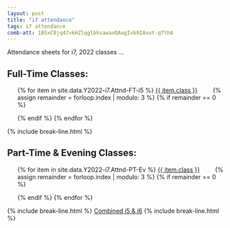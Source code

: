 ```yaml
---
layout: post
title: "i7 attendance"
tags: i7 attendance
comb-att: 1BSxC8jq47vkHZlqglbhsawaxQAogIvb9IAvuY-qTthA
---
```


Attendance sheets for i7, 2022 classes ...

<div class="wrap">
  <h2>Full-Time Classes:</h2>
  <ul style="list-style: none;">
    {% for item in site.data.Y2022-i7.Attnd-FT-i5 %}
      <a href="{{ site.gdrive }}{{ item.link }}" class="stitches_btn">{{ item.class }}</a>
      &nbsp; &nbsp; &nbsp; &nbsp;
      {% assign remainder = forloop.index | modulo: 3 %}
      {% if remainder == 0 %} 
        </ul>
        <ul style="list-style: none;">
      {% endif %}
    {% endfor %}
  </ul>
</div>
{% include break-line.html %}

<div class="wrap">
  <h2>Part-Time & Evening Classes:</h2>
  <ul style="list-style: none;">
    {% for item in site.data.Y2022-i7.Attnd-PT-Ev %}
      <a href="{{ site.gdrive }}{{ item.link }}" class="stitches_btn">{{ item.class }}</a>
      &nbsp; &nbsp; &nbsp; &nbsp;
      {% assign remainder = forloop.index | modulo: 3 %}
      {% if remainder == 0 %} 
        </ul>
        <ul style="list-style: none;">
      {% endif %}
    {% endfor %}
  </ul>
</div>
{% include break-line.html %}
<a href="{{ site.gdrive }}{{ page.comb-att }}" class="stitches_btn">Combined i5 & i6</a>
{% include break-line.html %}
